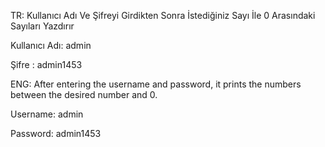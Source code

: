 TR:
Kullanıcı Adı Ve Şifreyi Girdikten Sonra İstediğiniz Sayı İle 0 Arasındaki Sayıları Yazdırır

Kullanıcı Adı: admin

Şifre : admin1453

ENG:
After entering the username and password, it prints the numbers between the desired number and 0.

Username: admin

Password: admin1453
